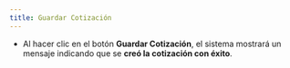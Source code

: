 ```yaml
---
title: Guardar Cotización
---
```


- Al hacer clic en el botón **Guardar Cotización**, el sistema mostrará un mensaje indicando que se **creó la cotización con éxito**.

<!-- ![Guardar Cotización](../../../static/img/reservas-online/mis-reservas/guardar-cotizacion.png) -->
